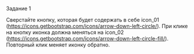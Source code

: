 Задание 1

Сверстайте кнопку, которая будет содержать в себе icon_01 (https://icons.getbootstrap.com/icons/arrow-down-left-circle/).
При клике на кнопку иконка должна меняться на icon_02 (https://icons.getbootstrap.com/icons/arrow-down-left-circle-fill/).
Повторный клик меняет иконку обратно.
